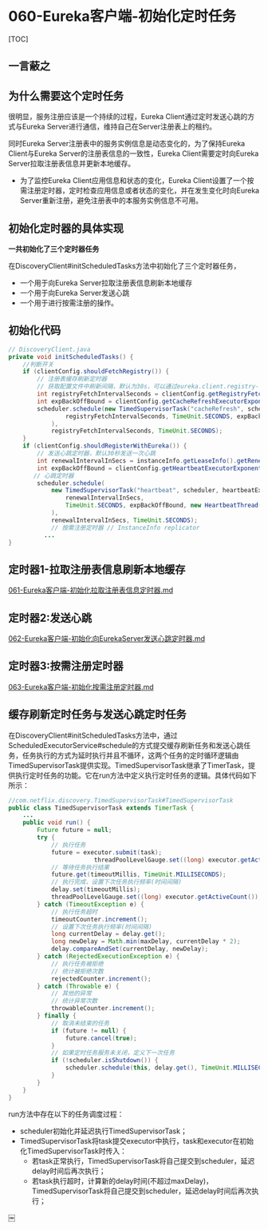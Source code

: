 # 060-Eureka客户端-初始化定时任务

[TOC]

## 一言蔽之



## 为什么需要这个定时任务

很明显，服务注册应该是一个持续的过程，Eureka Client通过定时发送心跳的方式与Eureka Server进行通信，维持自己在Server注册表上的租约。

同时Eureka Server注册表中的服务实例信息是动态变化的，为了保持Eureka Client与Eureka Server的注册表信息的一致性，Eureka Client需要定时向Eureka Server拉取注册表信息并更新本地缓存。

- 为了监控Eureka Client应用信息和状态的变化，Eureka Client设置了一个按需注册定时器，定时检查应用信息或者状态的变化，并在发生变化时向Eureka Server重新注册，避免注册表中的本服务实例信息不可用。

## 初始化定时器的具体实现

**一共初始化了三个定时器任务**

在DiscoveryClient#initScheduledTasks方法中初始化了三个定时器任务，

- 一个用于向Eureka Server拉取注册表信息刷新本地缓存
- 一个用于向Eureka Server发送心跳
- 一个用于进行按需注册的操作。

## 初始化代码

```java
// DiscoveryClient.java
private void initScheduledTasks() {
  	//判断开关
    if (clientConfig.shouldFetchRegistry()) {
        // 注册表缓存刷新定时器
        // 获取配置文件中刷新间隔，默认为30s，可以通过eureka.client.registry-fetch-interval-seconds进行设置
        int registryFetchIntervalSeconds = clientConfig.getRegistryFetchIntervalSeconds();
        int expBackOffBound = clientConfig.getCacheRefreshExecutorExponentialBackOffBound(); 
      	scheduler.schedule(new TimedSupervisorTask("cacheRefresh", scheduler, cacheRefreshExecutor,
                registryFetchIntervalSeconds, TimeUnit.SECONDS, expBackOffBound, new CacheRefreshThread()
            ),
            registryFetchIntervalSeconds, TimeUnit.SECONDS);
    }
    if (clientConfig.shouldRegisterWithEureka()) {
        // 发送心跳定时器，默认30秒发送一次心跳
        int renewalIntervalInSecs = instanceInfo.getLeaseInfo().getRenewalIntervalInSecs();
        int expBackOffBound = clientConfig.getHeartbeatExecutorExponentialBackOffBound();
       // 心跳定时器
        scheduler.schedule(
            new TimedSupervisorTask("heartbeat", scheduler, heartbeatExecutor,
                renewalIntervalInSecs,
                TimeUnit.SECONDS, expBackOffBound, new HeartbeatThread()
            ),
            renewalIntervalInSecs, TimeUnit.SECONDS);
        	// 按需注册定时器 // InstanceInfo replicator
          ...
}
```

## 定时器1-拉取注册表信息刷新本地缓存

 [061-Eureka客户端-初始化拉取注册表信息定时器.md](061-Eureka客户端-初始化拉取注册表信息定时器.md) 

## 定时器2:发送心跳

 [062-Eureka客户端-初始化向EurekaServer发送心跳定时器.md](062-Eureka客户端-初始化向EurekaServer发送心跳定时器.md) 

## 定时器3:按需注册定时器

 [063-Eureka客户端-初始化按需注册定时器.md](063-Eureka客户端-初始化按需注册定时器.md) 

## 缓存刷新定时任务与发送心跳定时任务

在DiscoveryClient#initScheduledTasks方法中，通过ScheduledExecutorService#schedule的方式提交缓存刷新任务和发送心跳任务，任务执行的方式为延时执行并且不循环，这两个任务的定时循环逻辑由TimedSupervisorTask提供实现。TimedSupervisorTask继承了TimerTask，提供执行定时任务的功能。它在run方法中定义执行定时任务的逻辑。具体代码如下所示：

```java
//com.netflix.discovery.TimedSupervisorTask#TimedSupervisorTask
public class TimedSupervisorTask extends TimerTask {
    ...
    public void run() {
        Future future = null;
        try {
            // 执行任务
            future = executor.submit(task);
						threadPoolLevelGauge.set((long) executor.getActiveCount());
            // 等待任务执行结果
            future.get(timeoutMillis, TimeUnit.MILLISECONDS);
            // 执行完成，设置下次任务执行频率(时间间隔)
            delay.set(timeoutMillis);
            threadPoolLevelGauge.set((long) executor.getActiveCount());
        } catch (TimeoutException e) {
            // 执行任务超时
            timeoutCounter.increment();
            // 设置下次任务执行频率(时间间隔)
            long currentDelay = delay.get();
            long newDelay = Math.min(maxDelay, currentDelay * 2);
            delay.compareAndSet(currentDelay, newDelay);
        } catch (RejectedExecutionException e) {
            // 执行任务被拒绝
            // 统计被拒绝次数
            rejectedCounter.increment();
        } catch (Throwable e) {
            // 其他的异常
            // 统计异常次数
            throwableCounter.increment();
        } finally {
            // 取消未结束的任务
            if (future != null) {
                future.cancel(true);
            }
            // 如果定时任务服务未关闭，定义下一次任务
            if (!scheduler.isShutdown()) {
                scheduler.schedule(this, delay.get(), TimeUnit.MILLISECONDS);
            }
        }
    }
}
```

run方法中存在以下的任务调度过程：

- scheduler初始化并延迟执行TimedSupervisorTask；
- TimedSupervisorTask将task提交executor中执行，task和executor在初始化TimedSupervisorTask时传入：
  - 若task正常执行，TimedSupervisorTask将自己提交到scheduler，延迟delay时间后再次执行；
  - 若task执行超时，计算新的delay时间(不超过maxDelay)，TimedSupervisorTask将自己提交到scheduler，延迟delay时间后再次执行；




￼



